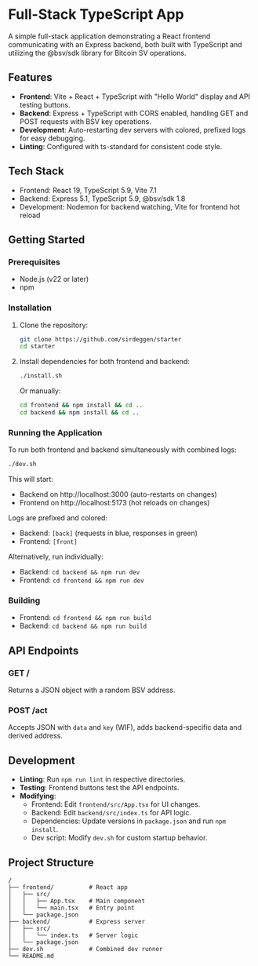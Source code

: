 # Full-Stack TypeScript App

A simple full-stack application demonstrating a React frontend communicating with an Express backend, both built with TypeScript and utilizing the @bsv/sdk library for Bitcoin SV operations.

## Features

- **Frontend**: Vite + React + TypeScript with "Hello World" display and API testing buttons.
- **Backend**: Express + TypeScript with CORS enabled, handling GET and POST requests with BSV key operations.
- **Development**: Auto-restarting dev servers with colored, prefixed logs for easy debugging.
- **Linting**: Configured with ts-standard for consistent code style.

## Tech Stack

- Frontend: React 19, TypeScript 5.9, Vite 7.1
- Backend: Express 5.1, TypeScript 5.9, @bsv/sdk 1.8
- Development: Nodemon for backend watching, Vite for frontend hot reload

## Getting Started

### Prerequisites

- Node.js (v22 or later)
- npm

### Installation

1. Clone the repository:
   ```bash
   git clone https://github.com/sirdeggen/starter
   cd starter
   ```

2. Install dependencies for both frontend and backend:

   ```bash
   ./install.sh
   ```

   Or manually:
   ```bash
   cd frontend && npm install && cd ..
   cd backend && npm install && cd ..
   ```

### Running the Application

To run both frontend and backend simultaneously with combined logs:

```bash
./dev.sh
```

This will start:
- Backend on http://localhost:3000 (auto-restarts on changes)
- Frontend on http://localhost:5173 (hot reloads on changes)

Logs are prefixed and colored:
- Backend: `[back]` (requests in blue, responses in green)
- Frontend: `[front]`

Alternatively, run individually:
- Backend: `cd backend && npm run dev`
- Frontend: `cd frontend && npm run dev`

### Building

- Frontend: `cd frontend && npm run build`
- Backend: `cd backend && npm run build`

## API Endpoints

### GET /
Returns a JSON object with a random BSV address.

### POST /act
Accepts JSON with `data` and `key` (WIF), adds backend-specific data and derived address.

## Development

- **Linting**: Run `npm run lint` in respective directories.
- **Testing**: Frontend buttons test the API endpoints.
- **Modifying**:
  - Frontend: Edit `frontend/src/App.tsx` for UI changes.
  - Backend: Edit `backend/src/index.ts` for API logic.
  - Dependencies: Update versions in `package.json` and run `npm install`.
  - Dev script: Modify `dev.sh` for custom startup behavior.

## Project Structure

```
/
├── frontend/          # React app
│   ├── src/
│   │   ├── App.tsx    # Main component
│   │   └── main.tsx   # Entry point
│   └── package.json
├── backend/           # Express server
│   ├── src/
│   │   └── index.ts   # Server logic
│   └── package.json
├── dev.sh             # Combined dev runner
└── README.md
```
